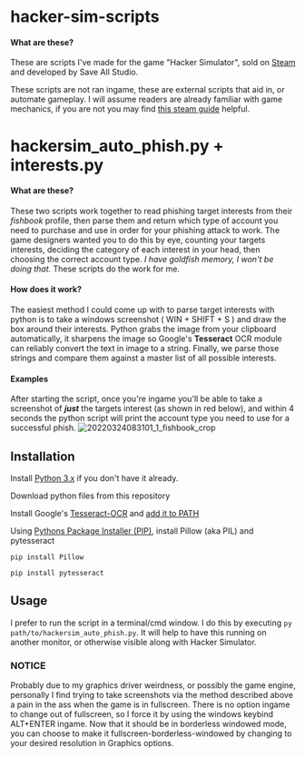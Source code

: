 # hacker-sim-scripts

#### What are these?

These are scripts I've made for the game "Hacker Simulator", sold on [Steam](https://store.steampowered.com/app/1754840/Hacker_Simulator/) and developed by Save All Studio.

These scripts are not ran ingame, these are external scripts that aid in, or automate gameplay. I will assume readers are already familiar with game mechanics, if you are not you may find [this steam guide](https://steamcommunity.com/sharedfiles/filedetails/?id=2645422003) helpful.

# hackersim_auto_phish.py + interests.py
#### What are these?

These two scripts work together to read phishing target interests from their _fishbook_ profile, then parse them and return which type of account you need to purchase and use in order for your phishing attack to work. 
The game designers wanted you to do this by eye, counting your targets interests, deciding the category of each interest in your head, then choosing the correct account type. *I have goldfish memory, I won't be doing that.* These scripts do the work for me.

#### How does it work?
The easiest method I could come up with to parse target interests with python is to take a windows screenshot ( WIN + SHIFT + S ) and draw the box around their interests. Python grabs the image from your clipboard automatically, it sharpens the image so Google's **Tesseract** OCR module can reliably convert the text in image to a string. Finally, we parse those strings and compare them against a master list of all possible interests.

#### Examples
After starting the script, once you're ingame you'll be able to take a screenshot of ***just*** the targets interest (as shown in red below), and within 4 seconds the python script will print the account type you need to use for a successful phish. 
![20220324083101_1_fishbook_crop](https://user-images.githubusercontent.com/24526230/160257747-3cf6f54c-554e-4de1-8e99-daaced3c19c8.jpg)

## Installation

Install [Python 3.x](https://www.python.org/downloads/) if you don't have it already.

Download python files from this repository

Install Google's [Tesseract-OCR](https://github.com/tesseract-ocr/tesseract#installing-tesseract) and [add it to PATH](https://docs.microsoft.com/en-us/previous-versions/office/developer/sharepoint-2010/ee537574(v=office.14))

Using [Pythons Package Installer (PIP)](https://pip.pypa.io/en/stable/getting-started/), install Pillow (aka PIL) and pytesseract

``pip install Pillow``

``pip install pytesseract`` 

## Usage
I prefer to run the script in a terminal/cmd window. I do this by executing ``py path/to/hackersim_auto_phish.py``. It will help to have this running on another monitor, or otherwise visible along with Hacker Simulator.

### NOTICE
Probably due to my graphics driver weirdness, or possibly the game engine, personally I find trying to take screenshots via the method described above a pain in the ass when the game is in fullscreen. There is no option ingame to change out of fullscreen, so I force it by using the windows keybind ALT+ENTER ingame. Now that it should be in borderless windowed mode, you can choose to make it fullscreen-borderless-windowed by changing to your desired resolution in Graphics options.
